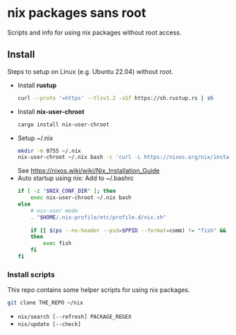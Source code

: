 # nix packages sans root
Scripts and info for using nix packages without root access.

## Install
Steps to setup on Linux (e.g. Ubuntu 22.04) without root.

* Install **rustup**
    ```sh
    curl --proto '=https' --tlsv1.2 -sSf https://sh.rustup.rs | sh
    ```
* Install **nix-user-chroot**
    ```sh
    cargo install nix-user-chroot
    ```
* Setup ~/.nix
    ```sh
    mkdir -m 0755 ~/.nix
    nix-user-chroot ~/.nix bash -c 'curl -L https://nixos.org/nix/install | sh'
    ```
    See https://nixos.wiki/wiki/Nix_Installation_Guide
* Auto startup using nix: Add to ~/.bashrc
    ```sh
    if [ -z "$NIX_CONF_DIR" ]; then
        exec nix-user-chroot ~/.nix bash
    else
        # nix-user mode
        . "$HOME/.nix-profile/etc/profile.d/nix.sh"
        
        if [[ $(ps --no-header --pid=$PPID --format=comm) != "fish" && -z $BASH_EXECUTION_STRING ]] && type -P fish2 >/dev/null
        then
            exec fish
        fi
    fi
    ```

### Install scripts
This repo contains some helper scripts for using nix packages.
```sh
git clone THE_REPO ~/nix
```

* `nix/search [--refresh] PACKAGE_REGEX`
* `nix/update [--check]`
